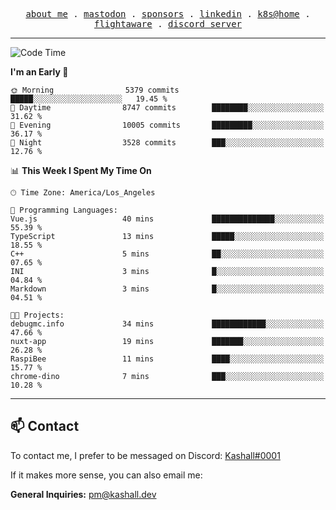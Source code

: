 <p align="center">
  <samp>
    <a href="https://jordanjones.org/">about me</a> .
    <a rel="me" href="https://mastodon.social/@kashall">mastodon</a> .
    <a href="https://github.com/sponsors/kashalls">sponsors</a> .
    <a href="https://linkedin.com/in/jordpjones">linkedin</a> .
    <a href="https://github.com/kashalls/home-cluster">k8s@home</a> .
    <a href="https://flightaware.com/adsb/stats/user/kashalls">flightaware</a> .
    <a href="https://discord.gg/ctgrp8k">discord server</a>
  </samp>
</p>

---

<!--START_SECTION:waka-->
![Code Time](http://img.shields.io/badge/Code%20Time-1%2C363%20hrs%2032%20mins-blue)

**I'm an Early 🐤** 

```text
🌞 Morning                5379 commits        █████░░░░░░░░░░░░░░░░░░░░   19.45 % 
🌆 Daytime                8747 commits        ████████░░░░░░░░░░░░░░░░░   31.62 % 
🌃 Evening                10005 commits       █████████░░░░░░░░░░░░░░░░   36.17 % 
🌙 Night                  3528 commits        ███░░░░░░░░░░░░░░░░░░░░░░   12.76 % 
```


📊 **This Week I Spent My Time On** 

```text
🕑︎ Time Zone: America/Los_Angeles

💬 Programming Languages: 
Vue.js                   40 mins             ██████████████░░░░░░░░░░░   55.39 % 
TypeScript               13 mins             █████░░░░░░░░░░░░░░░░░░░░   18.55 % 
C++                      5 mins              ██░░░░░░░░░░░░░░░░░░░░░░░   07.65 % 
INI                      3 mins              █░░░░░░░░░░░░░░░░░░░░░░░░   04.84 % 
Markdown                 3 mins              █░░░░░░░░░░░░░░░░░░░░░░░░   04.51 % 

🐱‍💻 Projects: 
debugmc.info             34 mins             ████████████░░░░░░░░░░░░░   47.66 % 
nuxt-app                 19 mins             ███████░░░░░░░░░░░░░░░░░░   26.28 % 
RaspiBee                 11 mins             ████░░░░░░░░░░░░░░░░░░░░░   15.77 % 
chrome-dino              7 mins              ███░░░░░░░░░░░░░░░░░░░░░░   10.28 % 
```


<!--END_SECTION:waka-->

---

## 📫 Contact

To contact me, I prefer to be messaged on Discord:  [Kashall#0001](https://discord.com/users/201077739589992448)

If it makes more sense, you can also email me:

**General Inquiries:** pm@kashall.dev  
